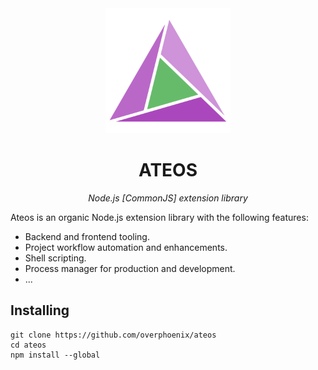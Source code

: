 <div align="center">
  <a href="https://ateos.loki"><img src="https://raw.githubusercontent.com/overphoenix/ateos/main/share/media/logo.svg" width="200px"></a>
  <h1>ATEOS</h1>
  <p><i>Node.js [CommonJS] extension library</i></p>
</div>

Ateos is an organic Node.js extension library with the following features: 

- Backend and frontend tooling.
- Project workflow automation and enhancements.
- Shell scripting.
- Process manager for production and development.
- ...

## Installing

```
git clone https://github.com/overphoenix/ateos
cd ateos
npm install --global
```